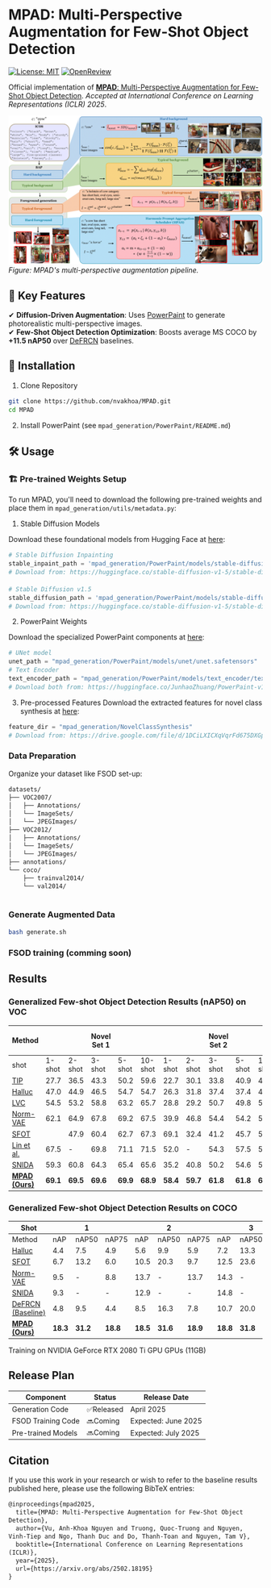 # MPAD: Multi-Perspective Augmentation for Few-Shot Object Detection

[![License: MIT](https://img.shields.io/badge/License-MIT-yellow.svg)](https://opensource.org/licenses/MIT)
[![OpenReview](https://img.shields.io/badge/OpenReview-Paper-9cf)](https://openreview.net/forum?id=qG0WCAhZE0)
<!-- [![Python 3.8+](https://img.shields.io/badge/python-3.8+-blue.svg)](https://www.python.org/downloads/) -->

Official implementation of [**MPAD**: Multi-Perspective Augmentation for Few-Shot Object Detection](https://openreview.net/forum?id=qG0WCAhZE0). *Accepted at International Conference on Learning Representations (ICLR) 2025*.

![MPAD Framework Overview](overview.png)  
*Figure: MPAD's multi-perspective augmentation pipeline.*

<!-- ## Table of Contents
- [Key Features](#-key-features)
- [Installation](#-installation)
- [Usage](#-usage)
- [Results](#-results)
- [Release Plan](#-release-plan)
- [Citation](#-citation)
- [Contributing](#-contributing)
- [License](#-license)
 -->
## 📌 Key Features
✔ **Diffusion-Driven Augmentation**: Uses [PowerPaint](https://github.com/open-mmlab/PowerPaint) to generate photorealistic multi-perspective images.  
✔ **Few-Shot Object Detection Optimization**: Boosts average MS COCO by **+11.5 nAP50** over [DeFRCN](https://github.com/er-muyue/DeFRCN) baselines.  

## 🚀 Installation

<!-- ### Prerequisites
- NVIDIA GPU with CUDA 11.3+
- Python 3.8+
 -->
 
1. Clone Repository
```bash
git clone https://github.com/nvakhoa/MPAD.git
cd MPAD
```

2. Install PowerPaint (see `mpad_generation/PowerPaint/README.md`)


## 🛠️ Usage

### 🏗️ Pre-trained Weights Setup

To run MPAD, you'll need to download the following pre-trained weights and place them in `mpad_generation/utils/metadata.py`:

1. Stable Diffusion Models

Download these foundational models from Hugging Face at [here](https://huggingface.co/stable-diffusion-v1-5):
```python
# Stable Diffusion Inpainting
stable_inpaint_path = 'mpad_generation/PowerPaint/models/stable-diffusion-inpainting'
# Download from: https://huggingface.co/stable-diffusion-v1-5/stable-diffusion-inpainting

# Stable Diffusion v1.5
stable_diffusion_path = 'mpad_generation/PowerPaint/models/stable-diffusion-v1-5'
# Download from: https://huggingface.co/stable-diffusion-v1-5/stable-diffusion-v1-5
```
2. PowerPaint Weights

Download the specialized PowerPaint components at [here](https://huggingface.co/JunhaoZhuang/PowerPaint-v1/tree/main):
```python
# UNet model
unet_path = "mpad_generation/PowerPaint/models/unet/unet.safetensors"
# Text Encoder
text_encoder_path = "mpad_generation/PowerPaint/models/text_encoder/text_encoder.safetensors"
# Download both from: https://huggingface.co/JunhaoZhuang/PowerPaint-v1/tree/main
```
3. Pre-processed Features
Download the extracted features for novel class synthesis at [here](https://drive.google.com/file/d/1DCiLXICXqVqrFd675DXGpC-jib2O2Pa7/view?usp=sharing):
```python
feature_dir = "mpad_generation/NovelClassSynthesis"
# Download from: https://drive.google.com/file/d/1DCiLXICXqVqrFd675DXGpC-jib2O2Pa7/view?usp=sharing
```

### Data Preparation

Organize your dataset like FSOD set-up:

```
datasets/
├── VOC2007/
│   ├── Annotations/
│   └── ImageSets/
│   └── JPEGImages/
├── VOC2012/
│   ├── Annotations/
│   └── ImageSets/
│   └── JPEGImages/
├── annotations/
└── coco/
    ├── trainval2014/
    └── val2014/
    
```
### Generate Augmented Data
```bash
bash generate.sh
```
### FSOD training (comming soon)

## Results
### Generalized Few-shot Object Detection Results (nAP50) on VOC


 Method                          | |       |   Novel Set 1     |       |       | |       |    Novel Set 2   |       |       | |       |     Novel Set 3 (nAP50)   |       |       | Mean |
|---------------------------------|-------|-------|-------|-------|-------|-------|-------|-------|-------|-------|-------|-------|-------|-------|-------|------|
|shot| 1-shot | 2-shot | 3-shot | 5-shot | 10-shot | 1-shot | 2-shot | 3-shot | 5-shot | 10-shot | 1-shot | 2-shot | 3-shot | 5-shot | 10-shot |      |
| [TIP](https://openaccess.thecvf.com/content/CVPR2021/papers/Li_Transformation_Invariant_Few-Shot_Object_Detection_CVPR_2021_paper.pdf)                             | 27.7 | 36.5 | 43.3 | 50.2 | 59.6 | 22.7 | 30.1 | 33.8 | 40.9 | 46.9 | 21.7 | 30.6 | 38.1 | 44.5 | 50.9 | 38.5 |
| [Halluc](https://openaccess.thecvf.com/content/CVPR2021/papers/Zhang_Hallucination_Improves_Few-Shot_Object_Detection_CVPR_2021_paper.pdf) | 47.0 | 44.9 | 46.5 | 54.7 | 54.7 | 26.3 | 31.8 | 37.4 | 37.4 | 41.2 | 40.4 | 42.1 | 43.3 | 51.4 | 49.6 | 43.2 |
| [LVC](https://openaccess.thecvf.com/content/CVPR2022/papers/Kaul_Label_Verify_Correct_A_Simple_Few_Shot_Object_Detection_Method_CVPR_2022_paper.pdf)| 54.5 | 53.2 | 58.8 | 63.2 | 65.7 | 28.8 | 29.2 | 50.7 | 49.8 | 50.6 | 48.4 | 52.7 | 55.9 | 59.6 | 59.6 | 53.3 |
|[Norm-VAE](https://openaccess.thecvf.com/content/CVPR2023/papers/Xu_Generating_Features_With_Increased_Crop-Related_Diversity_for_Few-Shot_Object_Detection_CVPR_2023_paper.pdf) | 62.1 | 64.9 | 67.8 | 69.2 | 67.5 | 39.9 | 46.8 | 54.4 | 54.2 | 53.6 | 58.2 | 60.3 | 61.0 | 64.0 | 65.5 | 59.3 |
| [SFOT](https://arxiv.org/pdf/2308.15005) || 47.9 | 60.4 | 62.7 | 67.3 | 69.1 | 32.4 | 41.2 | 45.7 | 50.2 | 54.0 | 43.5 | 54.1 | 56.9 | 60.6 | 62.5 | 53.9 |
| [Lin et al.](https://openaccess.thecvf.com/content/CVPR2023W/GCV/papers/Lin_Explore_the_Power_of_Synthetic_Data_on_Few-Shot_Object_Detection_CVPRW_2023_paper.pdf)                     | 67.5 | -    | 69.8 | 71.1 | 71.5 | 52.0 | -    | 54.3 | 57.5 | 57.4 | 55.9 | -    | 58.6 | 59.6 | 63.9 | 61.6 |
| [SNIDA](https://openaccess.thecvf.com/content/CVPR2024/papers/Wang_SNIDA_Unlocking_Few-Shot_Object_Detection_with_Non-linear_Semantic_Decoupling_Augmentation_CVPR_2024_paper.pdf)| 59.3 | 60.8 | 64.3 | 65.4 | 65.6 | 35.2 | 40.8 | 50.2 | 54.6 | 50.0 | 51.6 | 52.4 | 55.9 | 58.5 | 62.6 | 55.1 |
| [**MPAD (Ours)**](https://arxiv.org/abs/2502.18195)                  | **69.1** | **69.5** | **69.6** | **69.9** | **68.9** | **58.4** | **59.7** | **61.8** | **61.8** | **63.5** | **70.1** | **69.8** | **69.9**  | **70.4** |  **71.4** | **66.9** |
### Generalized Few-shot Object Detection Results on COCO


| Shot                          | | 1 | |   | 2 |  |   | 3 |  |  | 5 |  |
|---------------------------------|-----------|-------|-------|-----------|-------|-------|-----------|-------|-------|-----------|-------|-------|
| Method                          | nAP | nAP50 | nAP75 |  nAP | nAP50 | nAP75 |  nAP | nAP50 | nAP75 | nAP | nAP50 | nAP75 |
| [Halluc](https://openaccess.thecvf.com/content/CVPR2021/papers/Zhang_Hallucination_Improves_Few-Shot_Object_Detection_CVPR_2021_paper.pdf)     | 4.4       | 7.5   | 4.9   | 5.6       | 9.9   | 5.9   | 7.2       | 13.3  | 7.4   | -         | -     | -     |
| [SFOT](https://arxiv.org/pdf/2308.15005) | 6.7       | 13.2  | 6.0   | 10.5      | 20.3  | 9.7   | 12.5      | 23.6  | 11.8  | 14.9      | 27.8  | 14.2  |
| [Norm-VAE](https://openaccess.thecvf.com/content/CVPR2023/papers/Xu_Generating_Features_With_Increased_Crop-Related_Diversity_for_Few-Shot_Object_Detection_CVPR_2023_paper.pdf)     | 9.5       | -     | 8.8   | 13.7      | -     | 13.7  | 14.3      | -     | 14.4  | 15.9      | -     | 15.3  |
| [SNIDA](https://openaccess.thecvf.com/content/CVPR2024/papers/Wang_SNIDA_Unlocking_Few-Shot_Object_Detection_with_Non-linear_Semantic_Decoupling_Augmentation_CVPR_2024_paper.pdf)  | 9.3       | -     | -     | 12.9      | -     | -     | 14.8      | -     | -     | 16.1      | -     | -     |
| [DeFRCN (Baseline)](https://arxiv.org/abs/2108.09017)       | 4.8       | 9.5   | 4.4   | 8.5       | 16.3  | 7.8   | 10.7      | 20.0  | 10.3  | 13.5      | 24.7  | 13.0  |
| [**MPAD (Ours)**](https://arxiv.org/abs/2502.18195)                | **18.3**  | **31.2** | **18.8** | **18.5** | **31.6** | **18.9** | **18.8** | **31.8** | **19.1** | **18.9** | **32.4** | **19.3** |

Training on NVIDIA GeForce RTX 2080 Ti GPU GPUs (11GB)

## Release Plan

| Component         | Status     | Release Date |
|-------------------|------------|--------------|
| Generation Code   | ✅Released | April 2025     |
| FSOD Training Code| 🔜Coming   | Expected: June 2025    |
| Pre-trained Models| 🔜Coming   | Expected: July 2025   |

## Citation
If you use this work in your research or wish to refer to the baseline results published here, please use the following BibTeX entries:
```
@inproceedings{mpad2025,
  title={MPAD: Multi-Perspective Augmentation for Few-Shot Object Detection},
  author={Vu, Anh-Khoa Nguyen and Truong, Quoc-Truong and Nguyen, Vinh-Tiep and Ngo, Thanh Duc and Do, Thanh-Toan and Nguyen, Tam V},
  booktitle={International Conference on Learning Representations (ICLR)},
  year={2025},
  url={https://arxiv.org/abs/2502.18195}
}
```